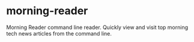 # morning-reader
Morning Reader command line reader. Quickly view and visit top morning tech news articles from the command line.

